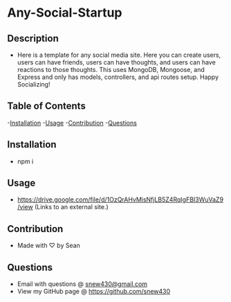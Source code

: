 # Any-Social-Startup

## Description

- Here is a template for any social media site.  Here you can create users, users can have friends, users can have thoughts, and users can have reactions to those thoughts.  This uses MongoDB, Mongoose, and Express and only has models, controllers, and api routes setup.  Happy Socializing!

## Table of Contents

-[Installation](#installation) -[Usage](#usage) -[Contribution](#contribution) -[Questions](#questions)

## Installation

- npm i

## Usage

- https://drive.google.com/file/d/1OzQrAHvMisNfjLB5Z4RqIgFBI3WuVaZ9/view (Links to an external site.)



## Contribution

- Made with ♡ by Sean

## Questions

- Email with questions @ snew430@gmail.com
- View my GitHub page @ https://github.com/snew430